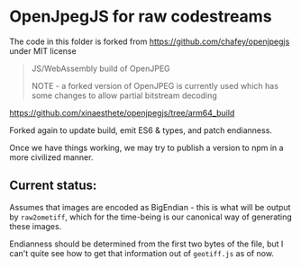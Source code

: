 # OpenJpegJS for raw codestreams

The code in this folder is forked from https://github.com/chafey/openjpegjs under MIT license

> JS/WebAssembly build of OpenJPEG
>
> NOTE - a forked version of OpenJPEG is currently used which has some changes to allow partial bitstream decoding

https://github.com/xinaesthete/openjpegjs/tree/arm64_build

Forked again to update build, emit ES6 & types, and patch endianness.

Once we have things working, we may try to publish a version to npm in a more civilized manner.

## Current status:

Assumes that images are encoded as BigEndian - this is what will be output by `raw2ometiff`, which for the time-being is our canonical way of generating these images.

Endianness should be determined from the first two bytes of the file, but I can't quite see how to get that information out of `geotiff.js` as of now.